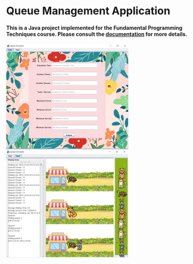 # Queue Management Application
#### This is a Java project implemented for the Fundamental Programming Techniques course. Please consult the [documentation](./Documentation.pdf) for more details.


![](./images/Picture1.png)
![](./images/Picture2.png)